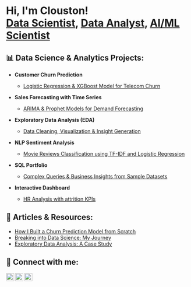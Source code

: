 <h1>Hi, I'm Clouston! <br/>
<a href="https://github.com/yourusername">Data Scientist</a>, 
<a href="https://www.linkedin.com/in/yourlinkedin/">Data Analyst</a>, 
<a href="https://medium.com/@yourmedium">AI/ML Scientist</a></h1>

<h2>📊 Data Science & Analytics Projects:</h2>

- <b>Customer Churn Prediction</b>  
  - [Logistic Regression & XGBoost Model for Telecom Churn](https://github.com/yourusername/customer-churn-prediction)

- <b>Sales Forecasting with Time Series</b>  
  - [ARIMA & Prophet Models for Demand Forecasting](https://github.com/yourusername/sales-forecasting-time-series)

- <b>Exploratory Data Analysis (EDA)</b>  
  - [Data Cleaning, Visualization & Insight Generation](https://github.com/BalahC/Dashboardusing_Tableau)

- <b>NLP Sentiment Analysis</b>  
  - [Movie Reviews Classification using TF-IDF and Logistic Regression](https://github.com/yourusername/sentiment-analysis-nlp)

- <b>SQL Portfolio</b>  
  - [Complex Queries & Business Insights from Sample Datasets](https://github.com/yourusername/sql-analytics)

- <b>Interactive Dashboard</b>  
  - [HR Analysis with attrition KPIs](https://public.tableau.com/app/profile/shing.balah.clouston/viz/HRDASHBOARD_17446412937940/HRANALYSTICDASHBOARD)

<h2>📝 Articles & Resources:</h2>

- [How I Built a Churn Prediction Model from Scratch](https://medium.com/@yourmedium/churn-model-case-study)
- [Breaking into Data Science: My Journey](https://medium.com/@yourmedium/data-science-journey)
- [Exploratory Data Analysis: A Case Study](https://medium.com/@yourmedium/eda-case-study)

<h2> 🤝 Connect with me:</h2>


[<img align="left" alt="Twitter" width="22px" src="https://cdn.jsdelivr.net/npm/simple-icons@v3/icons/twitter.svg" />][twitter]

[<img align="left" alt="BalahC | GitHub" width="22px" src="https://cdn.jsdelivr.net/npm/simple-icons@v3/icons/github.svg" />][github]
[<img align="left" alt="Shingbalah Clouston | LinkedIn" width="22px" src="https://cdn.jsdelivr.net/npm/simple-icons@v3/icons/linkedin.svg" />][linkedin]

[github]: https://github.com/BalahC
[linkedin]: https://www.linkedin.com/in/shingbalahclouston





<br/><br/>

[twitter]: https://twitter.com/yourhandle
[linkedin]: https://www.linkedin.com/in/yourlinkedin/
[medium]: https://medium.com/@yourmedium
[github]: https://github.com/yourusername

<!--
**yourusername/yourusername** is a ✨ _special_ ✨ repository because its `README.md` (this file) appears on your GitHub profile.

- 🔭 I’m currently working on real-world ML problems.
- 🌱 I’m currently learning cloud deployment and ML ops.
- 💬 Ask me about data analysis, Python, and visualization.
- 📫 How to reach me: see the links above!
-->
